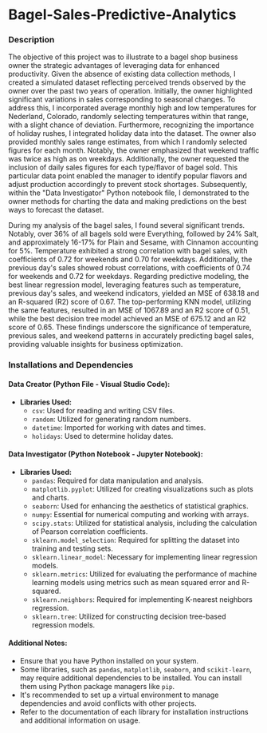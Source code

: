 # Bagel-Sales-Predictive-Analytics

### Description

The objective of this project was to illustrate to a bagel shop business owner the strategic advantages of leveraging data for enhanced productivity. Given the absence of existing data collection methods, I created a simulated dataset reflecting perceived trends observed by the owner over the past two years of operation. Initially, the owner highlighted significant variations in sales corresponding to seasonal changes. To address this, I incorporated average monthly high and low temperatures for Nederland, Colorado, randomly selecting temperatures within that range, with a slight chance of deviation. Furthermore, recognizing the importance of holiday rushes, I integrated holiday data into the dataset. The owner also provided monthly sales range estimates, from which I randomly selected figures for each month. Notably, the owner emphasized that weekend traffic was twice as high as on weekdays. Additionally, the owner requested the inclusion of daily sales figures for each type/flavor of bagel sold. This particular data point enabled the manager to identify popular flavors and adjust production accordingly to prevent stock shortages. Subsequently, within the "Data Investigator" Python notebook file, I demonstrated to the owner methods for charting the data and making predictions on the best ways to forecast the dataset.

During my analysis of the bagel sales, I found several significant trends. Notably, over 36% of all bagels sold were Everything, followed by 24% Salt, and approximately 16-17% for Plain and Sesame, with Cinnamon accounting for 5%. Temperature exhibited a strong correlation with bagel sales, with coefficients of 0.72 for weekends and 0.70 for weekdays. Additionally, the previous day's sales showed robust correlations, with coefficients of 0.74 for weekends and 0.72 for weekdays. Regarding predictive modeling, the best linear regression model, leveraging features such as temperature, previous day's sales, and weekend indicators, yielded an MSE of 638.18 and an R-squared (R2) score of 0.67. The top-performing KNN model, utilizing the same features, resulted in an MSE of 1067.89 and an R2 score of 0.51, while the best decision tree model achieved an MSE of 675.12 and an R2 score of 0.65. These findings underscore the significance of temperature, previous sales, and weekend patterns in accurately predicting bagel sales, providing valuable insights for business optimization.

### Installations and Dependencies

#### Data Creator (Python File - Visual Studio Code):
- **Libraries Used:**
  - `csv`: Used for reading and writing CSV files.
  - `random`: Utilized for generating random numbers.
  - `datetime`: Imported for working with dates and times.
  - `holidays`: Used to determine holiday dates.

#### Data Investigator (Python Notebook - Jupyter Notebook):
- **Libraries Used:**
  - `pandas`: Required for data manipulation and analysis.
  - `matplotlib.pyplot`: Utilized for creating visualizations such as plots and charts.
  - `seaborn`: Used for enhancing the aesthetics of statistical graphics.
  - `numpy`: Essential for numerical computing and working with arrays.
  - `scipy.stats`: Utilized for statistical analysis, including the calculation of Pearson correlation coefficients.
  - `sklearn.model_selection`: Required for splitting the dataset into training and testing sets.
  - `sklearn.linear_model`: Necessary for implementing linear regression models.
  - `sklearn.metrics`: Utilized for evaluating the performance of machine learning models using metrics such as mean squared error and R-squared.
  - `sklearn.neighbors`: Required for implementing K-nearest neighbors regression.
  - `sklearn.tree`: Utilized for constructing decision tree-based regression models.
  
#### Additional Notes:
- Ensure that you have Python installed on your system.
- Some libraries, such as `pandas`, `matplotlib`, `seaborn`, and `scikit-learn`, may require additional dependencies to be installed. You can install them using Python package managers like `pip`.
- It's recommended to set up a virtual environment to manage dependencies and avoid conflicts with other projects.
- Refer to the documentation of each library for installation instructions and additional information on usage.
